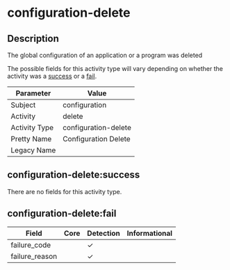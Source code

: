 configuration-delete
====================

Description
-----------
The global configuration of an application or a program was deleted

The possible fields for this activity type will vary depending on whether the activity was a [success](#configuration-deletesuccess) or a [fail](#configuration-deletefail).

| Parameter     | Value                |
| ------------- | -------------------- |
| Subject       | configuration        |
| Activity      | delete               |
| Activity Type | configuration-delete |
| Pretty Name   | Configuration Delete |
| Legacy Name   |                      |

configuration-delete:success
----------------------------

There are no fields for this activity type.


configuration-delete:fail
-------------------------

| Field          | Core | Detection | Informational |
| -------------- | ---- | --------- | ------------- |
| failure_code   |      | &#10003;  |               |
| failure_reason |      | &#10003;  |               |